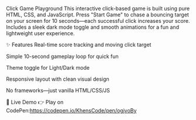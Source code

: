 Click Game Playground
This interactive click-based game is built using pure HTML, CSS, and JavaScript. Press "Start Game" to chase a bouncing target on your screen for 10 seconds—each successful click increases your score. Includes a sleek dark mode toggle and smooth animations for a fun and lightweight user experience.

✨ Features
Real-time score tracking and moving click target

Simple 10-second gameplay loop for quick fun

Theme toggle for Light/Dark mode

Responsive layout with clean visual design

No frameworks—just vanilla HTML/CSS/JS

🔗 Live Demo
👉 Play on CodePen:https://codepen.io/KhensCode/pen/ogjvoBy
